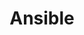 ---
title: Ansible
description: Learn how to automatic sever tasks with Ansible
weight: 53
lastmod: 2024-06-20T11:11:30-09:00
draft: false
youtube: xRMPKQweySE
emoji: 🔪
video_length: 2:27
---